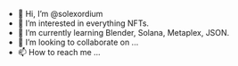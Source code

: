 - 👋 Hi, I’m @solexordium
- 👀 I’m interested in everything NFTs.
- 🌱 I’m currently learning Blender, Solana, Metaplex, JSON.
- 💞️ I’m looking to collaborate on ...
- 📫 How to reach me ...

<!---
solexordium/solexordium is a ✨ special ✨ repository because its `README.md` (this file) appears on your GitHub profile.
You can click the Preview link to take a look at your changes.
--->
